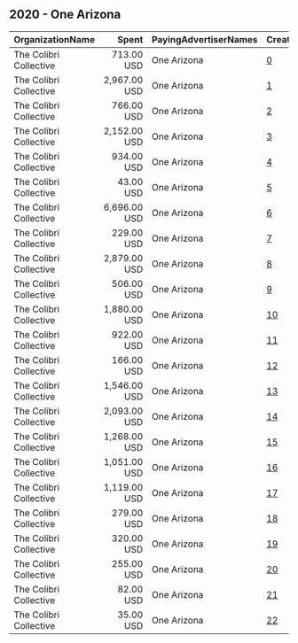## 2020 - One Arizona 
|OrganizationName|Spent|PayingAdvertiserNames|CreativeUrls|Impressions|Genders|AgeBrackets|CountryCodes|BillingAddresses|CandidateBallotInformation|
|:---|---:|:---|:---|---:|:---|:---|:---|:---|:---|
|The Colibri Collective|713.00 USD|One Arizona|[0](https://www.snap.com/political-ads/asset/dfbab9dc10094990fc2e0a5ebd2013ef10a95edd2447db5b83a352f739ab469c?mediaType=png)|50,784||18-34|united states|"1425 N 1st St #100,Phoenix,85004,US"||
|The Colibri Collective|2,967.00 USD|One Arizona|[1](https://www.snap.com/political-ads/asset/87472603a59e649f05fb8b1d269469f4fc1c3464d14c067bce96b5142e1d6990?mediaType=png)|862,234||18-34|united states|"1425 N 1st St #100,Phoenix,85004,US"||
|The Colibri Collective|766.00 USD|One Arizona|[2](https://www.snap.com/political-ads/asset/5244175a6c71240f9c705a3d565c1ca5461e13c0d5df5948df57b1f2dde3f3a4?mediaType=png)|56,006||18-34|united states|"1425 N 1st St #100,Phoenix,85004,US"||
|The Colibri Collective|2,152.00 USD|One Arizona|[3](https://www.snap.com/political-ads/asset/57142c452b369d0ad8df491e9b2a897174e078fc02a8ce544d7a418064630b17?mediaType=mp4)|178,571|FEMALE|18+|united states|"1425 N 1st St #100,Phoenix,85004,US"|GOTV|
|The Colibri Collective|934.00 USD|One Arizona|[4](https://www.snap.com/political-ads/asset/57142c452b369d0ad8df491e9b2a897174e078fc02a8ce544d7a418064630b17?mediaType=mp4)|76,131||18-35|united states|"1425 N 1st St #100,Phoenix,85004,US"|GOTV|
|The Colibri Collective|43.00 USD|One Arizona|[5](https://www.snap.com/political-ads/asset/92ed030ebd9d70c0fd578f9f539024818e4f583166858672e4185ebad5d46445?mediaType=mp4)|2,515||18-35|united states|"1425 N 1st St #100,Phoenix,85004,US"|GOTV|
|The Colibri Collective|6,696.00 USD|One Arizona|[6](https://www.snap.com/political-ads/asset/8f4dd3e291619f3e702437e9d5e6df39f64c66c6aaac8207db149c301fe66abd?mediaType=mp4)|677,701||18+|united states|"1425 N 1st St #100,Phoenix,85004,US"|GOTV|
|The Colibri Collective|229.00 USD|One Arizona|[7](https://www.snap.com/political-ads/asset/5244175a6c71240f9c705a3d565c1ca5461e13c0d5df5948df57b1f2dde3f3a4?mediaType=png)|46,022||18+|united states|"1425 N 1st St #100,Phoenix,85004,US"||
|The Colibri Collective|2,879.00 USD|One Arizona|[8](https://www.snap.com/political-ads/asset/92ed030ebd9d70c0fd578f9f539024818e4f583166858672e4185ebad5d46445?mediaType=mp4)|325,627||18+|united states|"1425 N 1st St #100,Phoenix,85004,US"|GOTV|
|The Colibri Collective|506.00 USD|One Arizona|[9](https://www.snap.com/political-ads/asset/92ed030ebd9d70c0fd578f9f539024818e4f583166858672e4185ebad5d46445?mediaType=mp4)|45,278||18-35|united states|"1425 N 1st St #100,Phoenix,85004,US"|GOTV|
|The Colibri Collective|1,880.00 USD|One Arizona|[10](https://www.snap.com/political-ads/asset/dfbab9dc10094990fc2e0a5ebd2013ef10a95edd2447db5b83a352f739ab469c?mediaType=png)|556,169||18-34|united states|"1425 N 1st St #100,Phoenix,85004,US"||
|The Colibri Collective|922.00 USD|One Arizona|[11](https://www.snap.com/political-ads/asset/8f4dd3e291619f3e702437e9d5e6df39f64c66c6aaac8207db149c301fe66abd?mediaType=mp4)|63,871||18-35|united states|"1425 N 1st St #100,Phoenix,85004,US"|GOTV|
|The Colibri Collective|166.00 USD|One Arizona|[12](https://www.snap.com/political-ads/asset/dfbab9dc10094990fc2e0a5ebd2013ef10a95edd2447db5b83a352f739ab469c?mediaType=png)|30,045||18+|united states|"1425 N 1st St #100,Phoenix,85004,US"||
|The Colibri Collective|1,546.00 USD|One Arizona|[13](https://www.snap.com/political-ads/asset/5244175a6c71240f9c705a3d565c1ca5461e13c0d5df5948df57b1f2dde3f3a4?mediaType=png)|471,153||18-34|united states|"1425 N 1st St #100,Phoenix,85004,US"||
|The Colibri Collective|2,093.00 USD|One Arizona|[14](https://www.snap.com/political-ads/asset/f9b2d250f8518d1b6d5694e3c310cd9a34020734de2f107cb4197f5d3ef59117?mediaType=mp4)|150,169|FEMALE|18+|united states|"1425 N 1st St #100,Phoenix,85004,US"|GOTV|
|The Colibri Collective|1,268.00 USD|One Arizona|[15](https://www.snap.com/political-ads/asset/5675bc427e26ea0f6d839f3a596cb382d4cbf9dc55596bcd72bae7e6e4230fd8?mediaType=png)|80,946||18-34|united states|"1425 N 1st St #100,Phoenix,85004,US"||
|The Colibri Collective|1,051.00 USD|One Arizona|[16](https://www.snap.com/political-ads/asset/87472603a59e649f05fb8b1d269469f4fc1c3464d14c067bce96b5142e1d6990?mediaType=png)|79,654||18-34|united states|"1425 N 1st St #100,Phoenix,85004,US"||
|The Colibri Collective|1,119.00 USD|One Arizona|[17](https://www.snap.com/political-ads/asset/57142c452b369d0ad8df491e9b2a897174e078fc02a8ce544d7a418064630b17?mediaType=mp4)|131,731||18+|united states|"1425 N 1st St #100,Phoenix,85004,US"|GOTV|
|The Colibri Collective|279.00 USD|One Arizona|[18](https://www.snap.com/political-ads/asset/fa05fe100a49094a9286e4a104a98006428dd8649f63a92924e16494eced18b3?mediaType=png)|55,441||18+|united states|"1425 N 1st St #100,Phoenix,85004,US"||
|The Colibri Collective|320.00 USD|One Arizona|[19](https://www.snap.com/political-ads/asset/267f5d9be9654f25eb44a37f2e04fc37d091d95d477cc85b0ecb921c396b1f44?mediaType=png)|77,514||18+|united states|"1425 N 1st St #100,Phoenix,85004,US"||
|The Colibri Collective|255.00 USD|One Arizona|[20](https://www.snap.com/political-ads/asset/87472603a59e649f05fb8b1d269469f4fc1c3464d14c067bce96b5142e1d6990?mediaType=png)|46,145||18+|united states|"1425 N 1st St #100,Phoenix,85004,US"||
|The Colibri Collective|82.00 USD|One Arizona|[21](https://www.snap.com/political-ads/asset/8f4dd3e291619f3e702437e9d5e6df39f64c66c6aaac8207db149c301fe66abd?mediaType=mp4)|4,233||18-35|united states|"1425 N 1st St #100,Phoenix,85004,US"|GOTV|
|The Colibri Collective|35.00 USD|One Arizona|[22](https://www.snap.com/political-ads/asset/57142c452b369d0ad8df491e9b2a897174e078fc02a8ce544d7a418064630b17?mediaType=mp4)|1,823||18-35|united states|"1425 N 1st St #100,Phoenix,85004,US"|GOTV|
